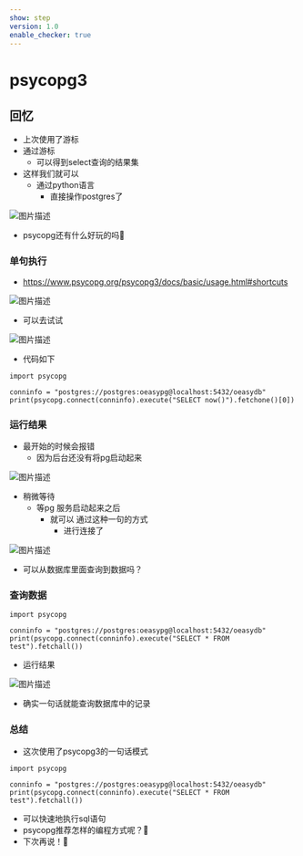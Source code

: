 ```yaml
---
show: step
version: 1.0
enable_checker: true
---
```


# psycopg3

## 回忆

- 上次使用了游标
-	通过游标
	- 可以得到select查询的结果集
- 这样我们就可以
	- 通过python语言
		- 直接操作postgres了

![图片描述](https://doc.shiyanlou.com/courses/uid1190679-20221229-1672323440515)

- psycopg还有什么好玩的吗🤔

### 单句执行

- https://www.psycopg.org/psycopg3/docs/basic/usage.html#shortcuts

![图片描述](https://doc.shiyanlou.com/courses/uid1190679-20221230-1672364540137)

- 可以去试试

![图片描述](https://doc.shiyanlou.com/courses/uid1190679-20230406-1680775251916)

- 代码如下

```
import psycopg

conninfo = "postgres://postgres:oeasypg@localhost:5432/oeasydb"
print(psycopg.connect(conninfo).execute("SELECT now()").fetchone()[0])
```

### 运行结果

- 最开始的时候会报错
	- 因为后台还没有将pg启动起来

![图片描述](https://doc.shiyanlou.com/courses/uid1190679-20221230-1672366298024)

- 稍微等待
	- 等pg 服务启动起来之后
		- 就可以 通过这种一句的方式 
			- 进行连接了

![图片描述](https://doc.shiyanlou.com/courses/uid1190679-20230406-1680775302016)

- 可以从数据库里面查询到数据吗？

### 查询数据

```
import psycopg

conninfo = "postgres://postgres:oeasypg@localhost:5432/oeasydb"
print(psycopg.connect(conninfo).execute("SELECT * FROM test").fetchall())
```

- 运行结果

![图片描述](https://doc.shiyanlou.com/courses/uid1190679-20230406-1680775384855)

- 确实一句话就能查询数据库中的记录

### 总结

- 这次使用了psycopg3的一句话模式


```
import psycopg

conninfo = "postgres://postgres:oeasypg@localhost:5432/oeasydb"
print(psycopg.connect(conninfo).execute("SELECT * FROM test").fetchall())
```

- 可以快速地执行sql语句
- psycopg推荐怎样的编程方式呢？🤔
- 下次再说！👋